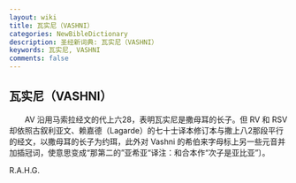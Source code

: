 ```yaml
---
layout: wiki
title: 瓦实尼（VASHNI）
categories: NewBibleDictionary
description: 圣经新词典: 瓦实尼（VASHNI）
keywords: 瓦实尼, VASHNI
comments: false
---
```


## 瓦实尼（VASHNI）

　　AV 沿用马索拉经文的代上六28，表明瓦实尼是撒母耳的长子。但 RV 和 RSV 却依照古叙利亚文、赖嘉德（Lagarde）的七十士译本修订本与撒上八2那段平行的经文，以撒母耳的长子为约珥，此外对 Vashni 的希伯来字母标上另一些元音并加插冠词，使意思变成“那第二的”亚希亚“译注：和合本作“次子是亚比亚”〕。

R.A.H.G.








